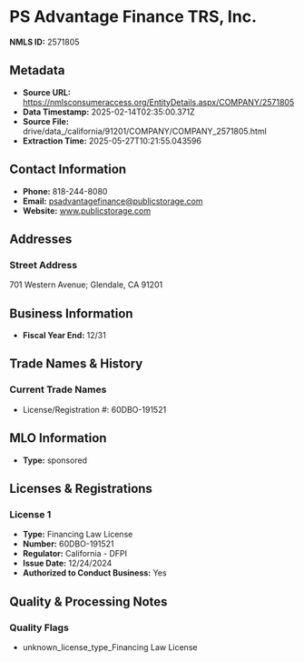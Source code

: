 # PS Advantage Finance TRS, Inc.

**NMLS ID:** 2571805

## Metadata
- **Source URL:** https://nmlsconsumeraccess.org/EntityDetails.aspx/COMPANY/2571805
- **Data Timestamp:** 2025-02-14T02:35:00.371Z
- **Source File:** drive/data_/california/91201/COMPANY/COMPANY_2571805.html
- **Extraction Time:** 2025-05-27T10:21:55.043596

## Contact Information
- **Phone:** 818-244-8080
- **Email:** psadvantagefinance@publicstorage.com
- **Website:** www.publicstorage.com

## Addresses
### Street Address
701 Western Avenue; Glendale, CA 91201

## Business Information
- **Fiscal Year End:** 12/31

## Trade Names & History
### Current Trade Names
- License/Registration #: 60DBO-191521

## MLO Information
- **Type:** sponsored

## Licenses & Registrations

### License 1
- **Type:** Financing Law License
- **Number:** 60DBO-191521
- **Regulator:** California - DFPI
- **Issue Date:** 12/24/2024
- **Authorized to Conduct Business:** Yes

## Quality & Processing Notes
### Quality Flags
- unknown_license_type_Financing Law License
